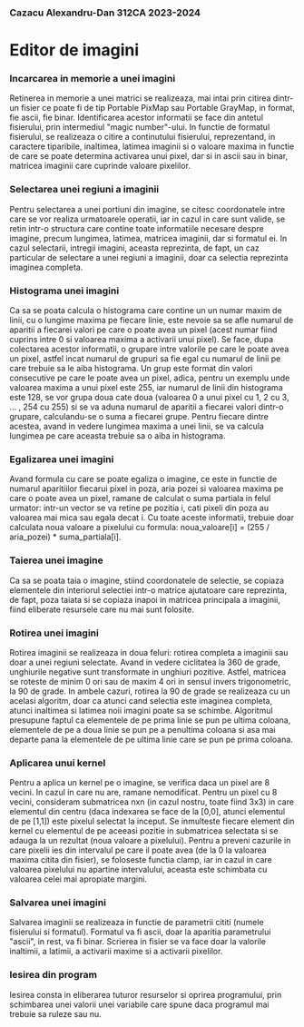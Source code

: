 ### Cazacu Alexandru-Dan 312CA 2023-2024
# Editor de imagini

### Incarcarea in memorie a unei imagini
Retinerea in memorie a unei matrici se realizeaza, mai intai prin citirea dintr-un fisier ce 
poate fi de tip Portable PixMap sau Portable GrayMap, in format, fie ascii, fie binar. 
Identificarea acestor informatii se face din antetul fisierului, prin intermediul "magic 
number"-ului. In functie de formatul fisierului, se realizeaza o citire a continutului 
fisierului, reprezentand, in caractere tiparibile, inaltimea, latimea imaginii si o valoare 
maxima in functie de care se poate determina activarea unui pixel, dar si in ascii sau in 
binar, matricea imaginii care cuprinde valoare pixelilor.

### Selectarea unei regiuni a imaginii
Pentru selectarea a unei portiuni din imagine, se citesc coordonatele intre care se vor 
realiza urmatoarele operatii, iar in cazul in care sunt valide, se retin intr-o structura care 
contine toate informatiile necesare despre imagine, precum lungimea, latimea, matricea 
imaginii, dar si formatul ei. In cazul selectarii, intregii imagini, aceasta reprezinta, de fapt, 
un caz particular de selectare a unei regiuni a imaginii, doar ca selectia reprezinta 
imaginea completa.

### Histograma unei imagini
Ca sa se poata calcula o histograma care contine un un numar maxim de linii, cu o 
lungime maxima pe fiecare linie, este nevoie sa se afle numarul de aparitii a fiecarei 
valori pe care o poate avea un pixel (acest numar fiind cuprins intre 0 si valoarea maxima 
a activarii unui pixel). Se face, dupa colectarea acestor informatii, o grupare intre valorile 
pe care le poate avea un pixel, astfel incat numarul de grupuri sa fie egal cu numarul de 
linii pe care trebuie sa le aiba histograma. Un grup este format din valori consecutive pe 
care le poate avea un pixel, adica, pentru un exemplu unde valoarea maxima a unui pixel 
este 255, iar numarul de linii din histograma este 128, se vor grupa doua cate doua 
(valoarea 0 a unui pixel cu 1, 2 cu 3, ... , 254 cu 255) si se va aduna numarul de aparitii a 
fiecarei valori dintr-o grupare, calculandu-se o suma a fiecarei grupe. Pentru fiecare 
dintre acestea, avand in vedere lungimea maxima a unei linii, se va calcula lungimea pe 
care aceasta trebuie sa o aiba in histograma.

### Egalizarea unei imagini
Avand formula cu care se poate egaliza o imagine, ce este in functie de numarul 
aparitiilor fiecarui pixel in poza, aria pozei si valoarea maxima pe care o poate avea un 
pixel, ramane de calculat o suma partiala in felul urmator: intr-un vector se va retine pe 
pozitia i, cati pixeli din poza au valoarea mai mica sau egala decat i. Cu toate aceste 
informatii, trebuie doar calculata noua valoare a pixelului cu formula: noua_valoare[i] = 
(255 / aria_pozei) * suma_partiala[i].

### Taierea unei imagine
Ca sa se poata taia o imagine, stiind coordonatele de selectie, se copiaza elementele din 
interiorul selectiei intr-o matrice ajutatoare care reprezinta, de fapt, poza taiata si se 
copiaza inapoi in matricea principala a imaginii, fiind eliberate resursele care nu mai sunt 
folosite.

### Rotirea unei imagini
Rotirea imaginii se realizeaza in doua feluri: rotirea completa a imaginii sau doar a unei 
regiuni selectate. Avand in vedere ciclitatea la 360 de grade, unghiurile negative sunt 
transformate in unghiuri pozitive. Astfel, matricea se roteste de minim 0 ori sau de 
maxim 4 ori in sensul invers trigonometric, la 90 de grade. In ambele cazuri, rotirea la 90 
de grade se realizeaza cu un acelasi algoritm, doar ca atunci cand selectia este imaginea 
completa, atunci inaltimea si latimea noii imagini poate sa se schimbe. Algoritmul 
presupune faptul ca elementele de pe prima linie se pun pe ultima coloana, elementele 
de pe a doua linie se pun pe a penultima coloana si asa mai departe pana la elementele 
de pe ultima linie care se pun pe prima coloana.

### Aplicarea unui kernel
Pentru a aplica un kernel pe o imagine, se verifica daca un pixel are 8 vecini. In cazul in 
care nu are, ramane nemodificat. Pentru un pixel cu 8 vecini, consideram submatricea 
nxn (in cazul nostru, toate fiind 3x3) in care elementul din centru (daca indexarea se face 
de la [0,0], atunci elementul de pe [1,1]) este pixelul selectat la inceput. Se inmulteste 
fiecare element din kernel cu elementul de pe aceeasi pozitie in submatricea selectata si 
se adauga la un rezultat (noua valoare a pixelului). Pentru a preveni cazurile in care pixelii 
ies din intervalul pe care il poate avea (de la 0 la valoarea maxima citita din fisier), se 
foloseste functia clamp, iar in cazul in care valoarea pixelului nu apartine intervalului, 
aceasta este schimbata cu valoarea celei mai apropiate margini.

### Salvarea unei imagini
Salvarea imaginii se realizeaza in functie de parametrii cititi (numele fisierului si 
formatul). Formatul va fi ascii, doar la aparitia parametrului "ascii", in rest, va fi binar. 
Scrierea in fisier se va face doar la valorile inaltimii, a latimii, a activarii maxime si a 
activarii pixelilor.

### Iesirea din program
Iesirea consta in eliberarea tuturor resurselor si oprirea programului, prin schimbarea 
unei valorii unei variabile care spune daca programul mai trebuie sa ruleze sau nu.
